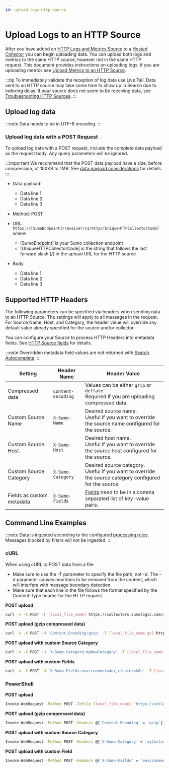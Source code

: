 ```yaml
---
id: upload-logs-http-source
---
```


# Upload Logs to an HTTP Source

After you have added an [HTTP Logs and Metrics Source](Upload-Data-to-an-HTTP-Source/...md "HTTP Source") to a [Hosted Collector](../../../configure-hosted-collector.md) you can begin uploading data. You can upload both logs and metrics to the same HTTP source, however not in the same HTTP request. This document provides instructions on uploading logs, if you are uploading metrics see [Upload Metrics to an HTTP Source](Upload-Metrics-to-an-HTTP-Source.md "Upload Metrics to an HTTP Source").

:::tip
To immediately validate the reception of log data use Live Tail. Data sent to an HTTP source may take some time to show up in Search due to indexing delay. If your source does not seem to be receiving data, see [Troubleshooting HTTP Sources](Troubleshooting-HTTP-Sources.md "Troubleshooting HTTP Sources").
:::

## Upload log data

:::note
Data needs to be in UTF-8 encoding.
:::

### Upload log data with a POST Request

To upload log data with a POST request, include the complete data payload as the request body. Any query parameters will be ignored.

:::important
We recommend that the POST data payload have a size, before compression, of 100KB to 1MB. See [data payload considerations](Upload-Data-to-an-HTTP-Source/...md "HTTP Logs and Metrics Source") for details.
:::

* Data payload: 

  * Data line 1
  * Data line 2
  * Data line 3

* Method: POST
* URL: `https://[SumoEndpoint]/receiver/v1/http/[UniqueHTTPCollectorCode]` where

  * [SumoEndpoint] is your Sumo collection endpoint
  * [UniqueHTTPCollectorCode] is the string that follows the last forward slash (/) in the upload URL for the HTTP source

* Body

  * Data line 1
  * Data line 2
  * Data line 3

## Supported HTTP Headers

The following parameters can be specified via headers when sending data to an HTTP Source. The settings will apply to all messages in the request. For Source Name, Host, and Category, the header value will override any default value already specified for the source and/or collector.

You can configure your Source to process HTTP Headers into metadata fields. See [HTTP Source fields](https://help.sumologic.com/Manage/Fields#HTTP_Source_fields) for details.

:::note
Overridden metadata field values are not returned with [Search Autocomplete](https://help.sumologic.com/05Search/Get-Started-with-Search/Search-Basics/Search-Autocomplete).
:::

| Setting | Header Name | Header Value |
|--|--|--|
| Compressed data | `Content-Encoding` | Values can be either `gzip` or `deflate`<br/>Required if you are uploading compressed data. |
| Custom Source Name | `X-Sumo-Name` | Desired source name.<br/>Useful if you want to override the source name configured for the source. | 
| Custom Source Host | `X-Sumo-Host` | Desired host name.<br/>Useful if you want to override the source host configured for the source. | 
| Custom Source Category | `X-Sumo-Category` | Desired source category.<br/>Useful if you want to override the source category configured for the source. |
| Fields as custom metadata | `X-Sumo-Fields` | [Fields](fields) need to be in a comma separated list of key-value pairs.  | 

## Command Line Examples

:::note
Data is ingested according to the configured [processing rules](/Manage/Collection/Processing-Rules). Messages blocked by filters will not be ingested.
:::

### cURL

When using cURL to POST data from a file: 

 * Make sure to use the -T parameter to specify the file path, not -d.   The -d parameter causes new lines to be removed from the content, which will interfere with message boundary detection.
 * Make sure that each line in the file follows the format specified by the Content-Type header for the HTTP request.

**POST upload**

```bash
curl -v -X POST -T [local_file_name] https://collectors.sumologic.com/receiver/v1/http/[UniqueHTTPCollectorCode]
```

**POST upload (gzip compressed data)** 

```bash
curl -v -X POST -H 'Content-Encoding:gzip' -T [local_file_name.gz] https://collectors.sumologic.com/receiver/v1/http/[UniqueHTTPCollectorCode]
```

**POST upload with custom Source Category**

```bash
curl -v -X POST -H 'X-Sumo-Category:myNewCategory' -T [local_file_name] https://collectors.sumologic.com/receiver/v1/http/[UniqueHTTPCollectorCode] 
```

**POST upload with custom Fields**

```bash
curl -v -X POST -H 'X-Sumo-Fields:environment=dev,cluster=k8s' -T [local_file_name] https://collectors.sumologic.com/receiver/v1/http/[UniqueHTTPCollectorCode]
```

### PowerShell

**POST upload**

```bash
Invoke-WebRequest -Method POST -InFile [local_file_name] 'https://collectors.sumologic.com/receiver/v1/http/[UniqueHTTPCollectorCode]'
```

**POST upload (gzip compressed data)** 

```bash
Invoke-WebRequest -Method POST -Headers @{'Content-Encoding' = 'gzip'} -InFile [local_file_name.gz] 'https://collectors.sumologic.com/receiver/v1/http/[UniqueHTTPCollectorCode]'
```

**POST upload with custom Source Category**

```bash
Invoke-WebRequest -Method POST -Headers @{'X-Sumo-Category' = 'myCustomCategory'} -InFile [local_file_name] 'https://collectors.sumologic.com/receiver/v1/http/[UniqueHTTPCollectorCode]'
```

**POST upload with custom Field**

```bash
Invoke-WebRequest -Method POST -Headers @{'X-Sumo-Fields' = 'environment=dev'} -InFile [local_file_name] 'https://collectors.sumologic.com/receiver/v1/http/[UniqueHTTPCollectorCode]'
```